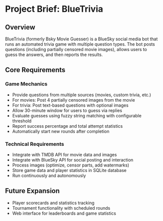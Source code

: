 # Project Brief: BlueTrivia

## Overview
BlueTrivia (formerly Bsky Movie Guesser) is a BlueSky social media bot that runs an automated trivia game with multiple question types. The bot posts questions (including partially censored movie images), allows users to guess the answers, and then reports the results.

## Core Requirements

### Game Mechanics
- Provide questions from multiple sources (movies, custom trivia, etc.)
- For movies: Post 4 partially censored images from the movie
- For trivia: Post text-based questions with optional images
- Allow 30-minute window for users to guess via replies
- Evaluate guesses using fuzzy string matching with configurable threshold
- Report success percentage and total attempt statistics
- Automatically start new rounds after completion

### Technical Requirements
- Integrate with TMDB API for movie data and images
- Integrate with BlueSky API for social posting and interaction
- Process images (optimize, censor parts, add watermarks)
- Store game data and player statistics in SQLite database
- Run continuously and autonomously

## Future Expansion
- Player scorecards and statistics tracking
- Tournament functionality with scheduled rounds
- Web interface for leaderboards and game statistics
